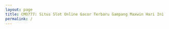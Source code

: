 ```yaml
---
layout: page
title: CMO777: Situs Slot Online Gacor Terbaru Gampang Maxwin Hari Ini
permalink: /
---
```


